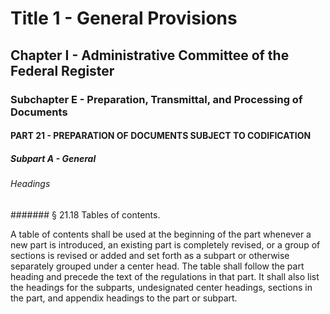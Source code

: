 
# Title 1 - General Provisions
## Chapter I - Administrative Committee of the Federal Register
### Subchapter E - Preparation, Transmittal, and Processing of Documents
#### PART 21 - PREPARATION OF DOCUMENTS SUBJECT TO CODIFICATION
##### Subpart A - General
###### Headings
####### § 21.18 Tables of contents.

A table of contents shall be used at the beginning of the part whenever a new part is introduced, an existing part is completely revised, or a group of sections is revised or added and set forth as a subpart or otherwise separately grouped under a center head. The table shall follow the part heading and precede the text of the regulations in that part. It shall also list the headings for the subparts, undesignated center headings, sections in the part, and appendix headings to the part or subpart.
